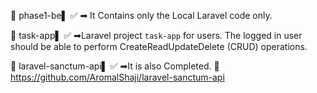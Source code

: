 📌 phase1-be▌ ✅
  ➡ It Contains only the Local Laravel code only.

📌 task-app▌ ✅
  ➡Laravel project `task-app` for users. The logged in user should be able to perform CreateReadUpdateDelete (CRUD) operations.

📌 laravel-sanctum-api▌ ✅
  ➡It is also Completed.  🔎 https://github.com/AromalShaji/laravel-sanctum-api 

